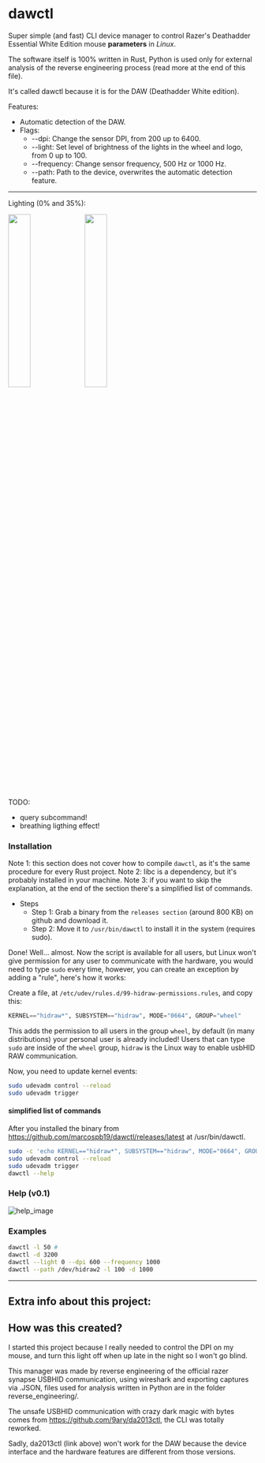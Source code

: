 # dawctl
Super simple (and fast) CLI device manager to control Razer's Deathadder Essential White Edition mouse **parameters** in _Linux_.

The software itself is 100% written in Rust, Python is used only for external analysis of the reverse engineering process (read more at the end of this file).

It's called dawctl because it is for the DAW (Deathadder White edition).

Features:
- Automatic detection of the DAW.
- Flags:
  - --dpi: Change the sensor DPI, from 200 up to 6400.
  - --light: Set level of brightness of the lights in the wheel and logo, from 0 up to 100.
  - --frequency: Change sensor frequency, 500 Hz or 1000 Hz.
  - --path: Path to the device, overwrites the automatic detection feature.

---

Lighting (0% and 35%):
<p float="left">
  <img src="https://user-images.githubusercontent.com/38900226/91668112-36221a80-eae0-11ea-8598-c03c9168812c.png" width="30%" />
  <img src="https://user-images.githubusercontent.com/38900226/91668105-27d3fe80-eae0-11ea-8bae-2cceb886cf92.png" width="30%" />
</p>

TODO:
- query subcommand!
- breathing ligthing effect!

### Installation
Note 1: this section does not cover how to compile `dawctl`, as it's the same procedure for every Rust project.
Note 2: libc is a dependency, but it's probably installed in your machine.
Note 3: if you want to skip the explanation, at the end of the section there's a simplified list of commands.

- Steps
  - Step 1: Grab a binary from the `releases section` (around 800 KB) on github and download it.
  - Step 2: Move it to `/usr/bin/dawctl` to install it in the system (requires sudo).

Done! Well... almost. Now the script is available for all users, but Linux won't give permission for any user to communicate with the hardware, you would need to type `sudo` every time, however, you can create an exception by adding a "rule", here's how it works:

Create a file, at `/etc/udev/rules.d/99-hidraw-permissions.rules`, and copy this:
```py
KERNEL=="hidraw*", SUBSYSTEM=="hidraw", MODE="0664", GROUP="wheel"
```

This adds the permission to all users in the group `wheel`, by default (in many distributions) your personal user is already included! Users that can type `sudo` are inside of the `wheel` group, `hidraw` is the Linux way to enable usbHID RAW communication.

Now, you need to update kernel events:
```sh
sudo udevadm control --reload
sudo udevadm trigger
```

#### simplified list of commands
After you installed the binary from https://github.com/marcospb19/dawctl/releases/latest at /usr/bin/dawctl.
```sh
sudo -c 'echo KERNEL=="hidraw*", SUBSYSTEM=="hidraw", MODE="0664", GROUP="wheel"' > /etc/udev/rules.d/99-hidraw-permissions.rules
sudo udevadm control --reload
sudo udevadm trigger
dawctl --help
```

### Help (v0.1)
![help_image](https://user-images.githubusercontent.com/38900226/91664272-72e01880-eac4-11ea-8a41-8f03c463c520.png)

### Examples
```sh
dawctl -l 50 #
dawctl -d 3200
dawctl --light 0 --dpi 600 --frequency 1000
dawctl --path /dev/hidraw2 -l 100 -d 1000
```

---

## Extra info about this project:
## How was this created?

I started this project because I really needed to control the DPI on my mouse, and turn this light off when up late in the night so I won't go blind.

This manager was made by reverse engineering of the official razer synapse USBHID communication, using wireshark and exporting captures via .JSON, files used for analysis written in Python are in the folder reverse\_engineering/.

The unsafe USBHID communication with crazy dark magic with bytes comes from https://github.com/9ary/da2013ctl, the CLI was totally reworked.

Sadly, da2013ctl (link above) won't work for the DAW because the device interface and the hardware features are different from those versions.
